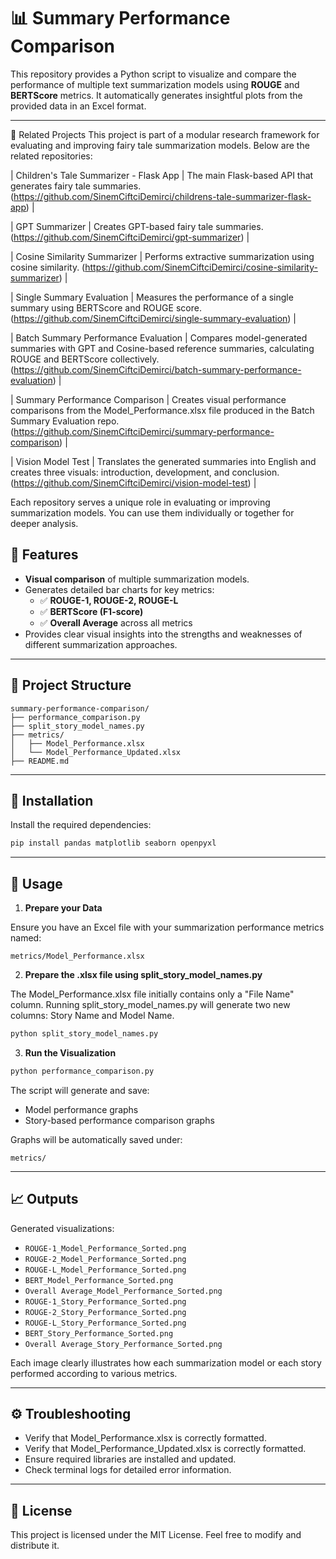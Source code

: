 # 📊 Summary Performance Comparison

This repository provides a Python script to visualize and compare the performance of multiple text summarization models using **ROUGE** and **BERTScore** metrics. It automatically generates insightful plots from the provided data in an Excel format.

---
🔗 Related Projects This project is part of a modular research framework for evaluating and improving fairy tale summarization models. Below are the related repositories:

| Children's Tale Summarizer - Flask App | The main Flask-based API that generates fairy tale summaries. (https://github.com/SinemCiftciDemirci/childrens-tale-summarizer-flask-app) |

| GPT Summarizer | Creates GPT-based fairy tale summaries. (https://github.com/SinemCiftciDemirci/gpt-summarizer) |

| Cosine Similarity Summarizer | Performs extractive summarization using cosine similarity. (https://github.com/SinemCiftciDemirci/cosine-similarity-summarizer) |

| Single Summary Evaluation | Measures the performance of a single summary using BERTScore and ROUGE score. (https://github.com/SinemCiftciDemirci/single-summary-evaluation) |

| Batch Summary Performance Evaluation | Compares model-generated summaries with GPT and Cosine-based reference summaries, calculating ROUGE and BERTScore collectively. (https://github.com/SinemCiftciDemirci/batch-summary-performance-evaluation) |

| Summary Performance Comparison | Creates visual performance comparisons from the Model_Performance.xlsx file produced in the Batch Summary Evaluation repo. (https://github.com/SinemCiftciDemirci/summary-performance-comparison) |

| Vision Model Test | Translates the generated summaries into English and creates three visuals: introduction, development, and conclusion. (https://github.com/SinemCiftciDemirci/vision-model-test) |

Each repository serves a unique role in evaluating or improving summarization models. You can use them individually or together for deeper analysis.

## 🚀 Features

- **Visual comparison** of multiple summarization models.
- Generates detailed bar charts for key metrics:
  - ✅ **ROUGE-1, ROUGE-2, ROUGE-L**
  - ✅ **BERTScore (F1-score)**
  - ✅ **Overall Average** across all metrics
- Provides clear visual insights into the strengths and weaknesses of different summarization approaches.

---

## 📂 Project Structure

```
summary-performance-comparison/
├── performance_comparison.py
├── split_story_model_names.py
├── metrics/
│   ├── Model_Performance.xlsx
│   └── Model_Performance_Updated.xlsx
├── README.md

```

---

## 📌 Installation

Install the required dependencies:

```bash
pip install pandas matplotlib seaborn openpyxl
```

---

## 🎯 Usage

1. **Prepare your Data**

Ensure you have an Excel file with your summarization performance metrics named:

```
metrics/Model_Performance.xlsx
```

2. **Prepare the .xlsx file using split_story_model_names.py**

The Model_Performance.xlsx file initially contains only a "File Name" column. Running split_story_model_names.py will generate two new columns: Story Name and Model Name.

```bash
python split_story_model_names.py
```

3. **Run the Visualization**

```bash
python performance_comparison.py
```

The script will generate and save:
- Model performance graphs
- Story-based performance comparison graphs

Graphs will be automatically saved under:
```
metrics/
```

---

## 📈 Outputs

Generated visualizations:
- `ROUGE-1_Model_Performance_Sorted.png`
- `ROUGE-2_Model_Performance_Sorted.png`
- `ROUGE-L_Model_Performance_Sorted.png`
- `BERT_Model_Performance_Sorted.png`
- `Overall Average_Model_Performance_Sorted.png`
- `ROUGE-1_Story_Performance_Sorted.png`
- `ROUGE-2_Story_Performance_Sorted.png`
- `ROUGE-L_Story_Performance_Sorted.png`
- `BERT_Story_Performance_Sorted.png`
- `Overall Average_Story_Performance_Sorted.png`

Each image clearly illustrates how each summarization model or each story performed according to various metrics.

---

## ⚙️ Troubleshooting

- Verify that Model_Performance.xlsx is correctly formatted.
- Verify that Model_Performance_Updated.xlsx is correctly formatted.
- Ensure required libraries are installed and updated.
- Check terminal logs for detailed error information.

---

## 📜 License

This project is licensed under the MIT License. Feel free to modify and distribute it.

